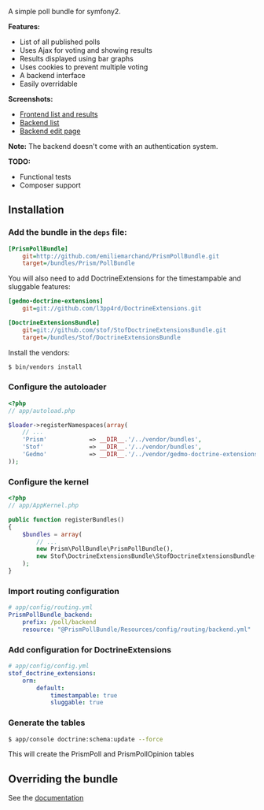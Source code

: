 A simple poll bundle for symfony2.

**Features:**

- List of all published polls
- Uses Ajax for voting and showing results
- Results displayed using bar graphs
- Uses cookies to prevent multiple voting
- A backend interface
- Easily overridable

**Screenshots:**

- [Frontend list and results](https://github.com/emiliemarchand/PrismPollBundle/tree/master/Resources/doc/frontend.png)
- [Backend list](https://github.com/emiliemarchand/PrismPollBundle/tree/master/Resources/doc/backend_list.png)
- [Backend edit page](https://github.com/emiliemarchand/PrismPollBundle/tree/master/Resources/doc/backend_edit.png)

**Note:** The backend doesn't come with an authentication system.

**TODO:**

- Functional tests
- Composer support

## Installation

### Add the bundle in the `deps` file:

``` ini
[PrismPollBundle]
    git=http://github.com/emiliemarchand/PrismPollBundle.git
    target=/bundles/Prism/PollBundle
```

You will also need to add DoctrineExtensions for the timestampable and sluggable features:

``` ini
[gedmo-doctrine-extensions]
    git=git://github.com/l3pp4rd/DoctrineExtensions.git

[DoctrineExtensionsBundle]
    git=git://github.com/stof/StofDoctrineExtensionsBundle.git
    target=/bundles/Stof/DoctrineExtensionsBundle
```

Install the vendors:

``` bash
$ bin/vendors install
```

### Configure the autoloader

``` php
<?php
// app/autoload.php

$loader->registerNamespaces(array(
    // ...
    'Prism'            => __DIR__.'/../vendor/bundles',
    'Stof'             => __DIR__.'/../vendor/bundles',
    'Gedmo'            => __DIR__.'/../vendor/gedmo-doctrine-extensions/lib',
));
```

### Configure the kernel

``` php
<?php
// app/AppKernel.php

public function registerBundles()
{
    $bundles = array(
        // ...
        new Prism\PollBundle\PrismPollBundle(),
        new Stof\DoctrineExtensionsBundle\StofDoctrineExtensionsBundle(),
    );
}
```

### Import routing configuration

``` yaml
# app/config/routing.yml
PrismPollBundle_backend:
    prefix: /poll/backend
    resource: "@PrismPollBundle/Resources/config/routing/backend.yml"
```


### Add configuration for DoctrineExtensions

``` yaml
# app/config/config.yml
stof_doctrine_extensions:
    orm:
        default:
            timestampable: true
            sluggable: true
```

### Generate the tables

``` bash
$ app/console doctrine:schema:update --force
```

This will create the PrismPoll and PrismPollOpinion tables


## Overriding the bundle

See the [documentation](https://github.com/emiliemarchand/PrismPollBundle/blob/master/Resources/doc/overriding.md)